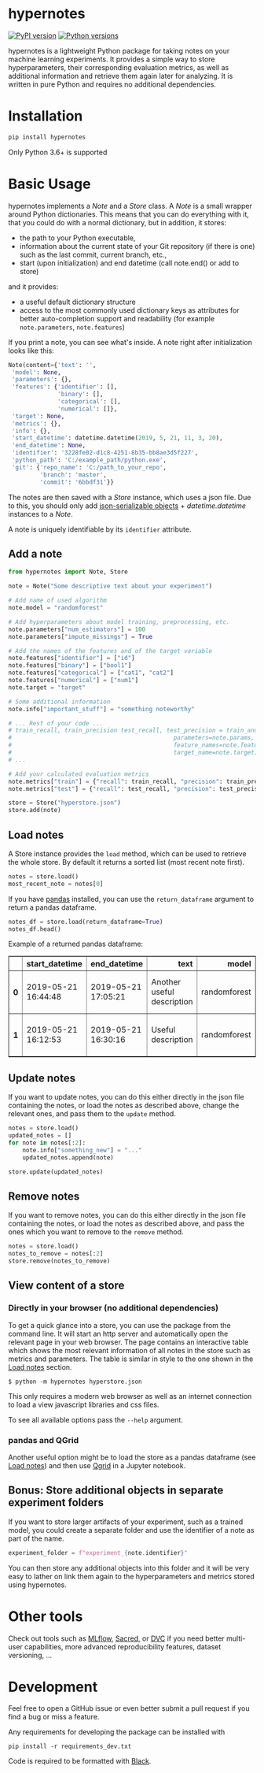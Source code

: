 # hypernotes
[![PyPI version](http://img.shields.io/pypi/v/hypernotes.svg?style=flat-square&color=blue)](https://pypi.python.org/pypi/hypernotes/) [![Python versions](https://img.shields.io/pypi/pyversions/hypernotes.svg?style=flat-square&color=blue)]()

hypernotes is a lightweight Python package for taking notes on your machine learning experiments. It provides a simple way to store hyperparameters, their corresponding evaluation metrics, as well as additional information and retrieve them again later for analyzing. It is written in pure Python and requires no additional dependencies.

# Installation
```bash
pip install hypernotes
```

Only Python 3.6+ is supported

# Basic Usage
hypernotes implements a *Note* and a *Store* class. A *Note* is a small wrapper around Python dictionaries. This means that you can do everything with it, that you could do with a normal dictionary, but in addition, it stores:

* the path to your Python executable,
* information about the current state of your Git repository (if there is one) such as the last commit, current branch, etc.,
* start (upon initialization) and end datetime (call note.end() or add to store)

and it provides:

* a useful default dictionary structure
* access to the most commonly used dictionary keys as attributes for better auto-completion support and readability (for example `note.parameters`, `note.features`)

If you print a note, you can see what's inside. A note right after initialization looks like this:
```python
Note(content={'text': '',
 'model': None,
 'parameters': {},
 'features': {'identifier': [],
              'binary': [],
              'categorical': [],
              'numerical': []},
 'target': None,
 'metrics': {},
 'info': {},
 'start_datetime': datetime.datetime(2019, 5, 21, 11, 3, 20),
 'end_datetime': None,
 'identifier': '3228fe02-d1c8-4251-8b35-bb8ae3d5f227',
 'python_path': 'C:/example_path/python.exe',
 'git': {'repo_name': 'C:/path_to_your_repo',
         'branch': 'master',
         'commit': '6bbdf31'}}
```

The notes are then saved with a *Store* instance, which uses a json file. Due to this, you should only add [json-serializable objects](https://docs.python.org/3/library/json.html#py-to-json-table) + *datetime.datetime* instances to a *Note*.

A note is uniquely identifiable by its `identifier` attribute.

## Add a note
```python
from hypernotes import Note, Store

note = Note("Some descriptive text about your experiment")

# Add name of used algorithm
note.model = "randomforest"

# Add hyperparameters about model training, preprocessing, etc.
note.parameters["num_estimators"] = 100
note.parameters["impute_missings"] = True

# Add the names of the features and of the target variable
note.features["identifier"] = ["id"]
note.features["binary"] = ["bool1"]
note.features["categorical"] = ["cat1", "cat2"]
note.features["numerical"] = ["num1"]
note.target = "target"

# Some additional information
note.info["important_stuff"] = "something noteworthy"

# ... Rest of your code ...
# train_recall, train_precision test_recall, test_precision = train_and_evaluate_model(
#                                              parameters=note.params,
#                                              feature_names=note.features,
#                                              target_name=note.target)
# ...

# Add your calculated evaluation metrics
note.metrics["train"] = {"recall": train_recall, "precision": train_precision}
note.metrics["test"] = {"recall": test_recall, "precision": test_precision}

store = Store("hyperstore.json")
store.add(note)
```

## Load notes
A Store instance provides the `load` method, which can be used to retrieve the whole store. By default it returns a sorted list (most recent note first).
```python
notes = store.load()
most_recent_note = notes[0]
```

If you have [pandas](https://github.com/pandas-dev/pandas) installed, you can use the `return_dataframe` argument to return a pandas dataframe.
```python
notes_df = store.load(return_dataframe=True)
notes_df.head()
```
Example of a returned pandas dataframe:
<table border="1" class="dataframe">
  <thead>
    <tr style="text-align: right;">
      <th></th>
      <th>start_datetime</th>
      <th>end_datetime</th>
      <th>text</th>
      <th>model</th>
      <th>metrics.test.precision</th>
      <th>metrics.test.recall</th>
      <th>metrics.train.precision</th>
      <th>metrics.train.recall</th>
      <th>parameters.min_sample_split</th>
      <th>parameters.num_estimators</th>
      <th>parameters.sample_weight</th>
      <th>features.binary</th>
      <th>features.categorical</th>
      <th>features.identifier</th>
      <th>features.numerical</th>
      <th>target</th>
      <th>git.branch</th>
      <th>git.commit</th>
      <th>git.repo_name</th>
      <th>identifier</th>
      <th>info.important_stuff</th>
      <th>python_path</th>
    </tr>
  </thead>
  <tbody>
    <tr>
      <th>0</th>
      <td>2019-05-21 16:44:48</td>
      <td>2019-05-21 17:05:21</td>
      <td>Another useful description</td>
      <td>randomforest</td>
      <td>0.29</td>
      <td>0.29</td>
      <td>0.40</td>
      <td>0.50</td>
      <td>7</td>
      <td>150</td>
      <td>None</td>
      <td>[bool1]</td>
      <td>[cat1, cat2]</td>
      <td>[id]</td>
      <td>[num1]</td>
      <td>target</td>
      <td>master</td>
      <td>5e098ab</td>
      <td>C:/path_to_your_repo</td>
      <td>0f84217d-e01b-466d-9a73-001827c60584</td>
      <td>something noteworthy</td>
      <td>C:/example_path/python.exe</td>
    </tr>
    <tr>
      <th>1</th>
      <td>2019-05-21 16:12:53</td>
      <td>2019-05-21 16:30:16</td>
      <td>Useful description</td>
      <td>randomforest</td>
      <td>0.82</td>
      <td>0.29</td>
      <td>0.91</td>
      <td>0.98</td>
      <td>7</td>
      <td>100</td>
      <td>balanced</td>
      <td>[bool1]</td>
      <td>[cat1, cat2]</td>
      <td>[id]</td>
      <td>[num1]</td>
      <td>target</td>
      <td>master</td>
      <td>5e098ab</td>
      <td>C:/path_to_your_repo</td>
      <td>dd8bbc32-ff8f-433d-9eec-a24a7859622f</td>
      <td>something noteworthy</td>
      <td>C:/example_path/python.exe</td>
    </tr>
  </tbody>
</table>

## Update notes
If you want to update notes, you can do this either directly in the json file containing the notes, or load the notes as described above, change the relevant ones, and pass them to the `update` method.
```python
notes = store.load()
updated_notes = []
for note in notes[:2]:
    note.info["something_new"] = "..."
    updated_notes.append(note)

store.update(updated_notes)
```

## Remove notes
If you want to remove notes, you can do this either directly in the json file containing the notes, or load the notes as described above, and pass the ones which you want to remove to the `remove` method.
```python
notes = store.load()
notes_to_remove = notes[:2]
store.remove(notes_to_remove)
```

## View content of a store
### Directly in your browser (no additional dependencies)
To get a quick glance into a store, you can use the package from the command line. It will start an http server and automatically open the relevant page in your web browser. The page contains an interactive table which shows the most relevant information of all notes in the store such as metrics and parameters. The table is similar in style to the one shown in the [Load notes](#load-notes) section.
```
$ python -m hypernotes hyperstore.json
```
This only requires a modern web browser as well as an internet connection to load a view javascript libraries and css files.

To see all available options pass the `--help` argument.

### pandas and QGrid
Another useful option might be to load the store as a pandas dataframe (see [Load notes](#load-notes)) and then use [Qgrid](https://github.com/quantopian/qgrid) in a Jupyter notebook.

## Bonus: Store additional objects in separate experiment folders
If you want to store larger artifacts of your experiment, such as a trained model, you could create a separate folder and use the identifier of a note as part of the name.

```python
experiment_folder = f"experiment_{note.identifier}"
```
You can then store any additional objects into this folder and it will be very easy to lather on link them again to the hyperparameters and metrics stored using hypernotes.

# Other tools
Check out tools such as [MLflow](https://mlflow.org/), [Sacred](https://sacred.readthedocs.io/en/latest/index.html), or [DVC](https://dvc.org/) if you need better multi-user capabilities, more advanced reproducibility features, dataset versioning, ...

# Development
Feel free to open a GitHub issue or even better submit a pull request if you find a bug or miss a feature.

Any requirements for developing the package can be installed with
```
pip install -r requirements_dev.txt
```

Code is required to be formatted with [Black](https://github.com/python/black).